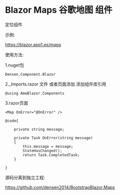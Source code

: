 # Blazor Maps 谷歌地图 组件

定位组件

示例:

https://blazor.app1.es/maps

使用方法:

1.nuget包

```Densen.Component.Blazor```

2._Imports.razor 文件 或者页面添加 添加组件库引用

```@using AmeBlazor.Components```


3.razor页面
```
<Map OnError="@OnError" />

```
```
@code{

    private string message;

    private Task OnError(string message)
    {
        this.message = message;
        StateHasChanged();
        return Task.CompletedTask;
    }

} 
```

源码分离到独立工程:

https://github.com/densen2014/BootstrapBlazor.Maps